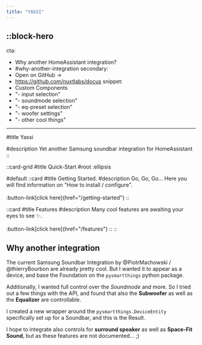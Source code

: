 ```yaml
---
title: "YASSI"
---
```

::block-hero
---
cta:
  - Why another HomeAssistant integration?
  - #why-another-integration
secondary:
  - Open on GitHub →
  - https://github.com/nuxtlabs/docus
snippet:
  - Custom Components
  - "- input selection"
  - "- soundmode selection"
  - "- eq-preset selection"
  - "- woofer settings"
  - "- other cool things"
---

#title
Yassi

#description
Yet another Samsung soundbar integration for HomeAssistant
::

::card-grid
#title
Quick-Start
#root
:ellipsis

#default
  ::card
  #title
  Getting Started.
  #description
  Go, Go, Go... Here you will find information on "How to install / configure".
  <br>
  <br>
  :button-link[click here]{href="/getting-started"}
  ::

  ::card
  #title
  Features
  #description
  Many cool features are awaiting your eyes to see ✨.
  <br>
  <br>
  :button-link[click here]{href="/features"}
  ::
::


## Why another integration

The current Samsung Soundbar Integration by @PiotrMachowski / @thierryBourbon are already pretty cool.
But I wanted it to appear as a device, and base the Foundation on the `pysmartthings` python package.

Additionally, I wanted full control over the *Soundmode* and more. So I tried out a few things with the API,
and found that also the **Subwoofer** as well as the **Equalizer** are controllable.

I created a new wrapper around the `pysmartthings.DeviceEntity` specifically set up for a Soundbar, and this
is the Result.

I hope to integrate also controls for **surround speaker** as well as **Space-Fit Sound**, but as these features
are not documented... ;) 